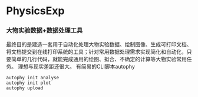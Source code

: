 # PhysicsExp
### 大物实验数据+数据处理工具
最终目的是建造一套用于自动化处理大物实验数据、绘制图像、生成可打印文档、将文档提交到在线打印系统的工具；针对常用数据处理需求实现简化和自动化，只要简单的几行代码，就能完成通用的绘图、拟合、不确定的计算等大物实验常用任务。
理想与现实差距还很大。
有简易的CLI脚本autophy
```
autophy init analyse
autophy init plot
autophy upload
```
